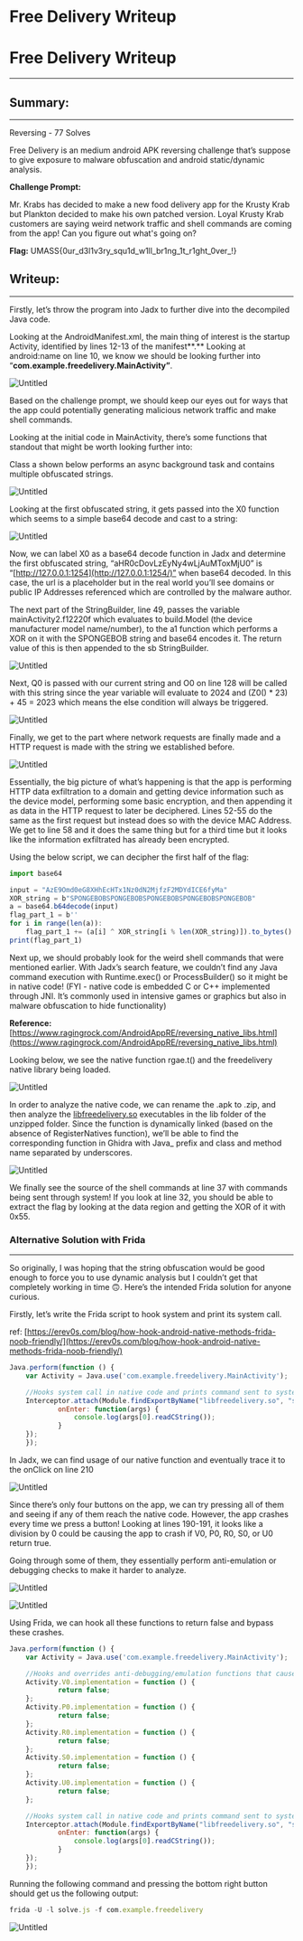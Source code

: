 # Free Delivery Writeup

# Free Delivery Writeup

---

## Summary:

---

Reversing - 77 Solves

Free Delivery is an medium android APK reversing challenge that’s suppose to give exposure to malware obfuscation and android static/dynamic analysis. 

**Challenge Prompt:** 

Mr. Krabs has decided to make a new food delivery app for the Krusty Krab but Plankton decided to make his own patched version. Loyal Krusty Krab customers are saying weird network traffic and shell commands are coming from the app! Can you figure out what's going on?

**Flag:** UMASS{0ur_d3l1v3ry_squ1d_w1ll_br1ng_1t_r1ght_0ver_!}

## Writeup:

---

Firstly, let’s throw the program into Jadx to further dive into the decompiled Java code. 

Looking at the AndroidManifest.xml, the main thing of interest is the startup Activity, identified by lines 12-13 of the manifest**.** Looking at android:name on line 10, we know we should be looking further into “**com.example.freedelivery.MainActivity”**. 

![Untitled](Free%20Delivery%20Writeup%20aaa953e4f62741b2831d5636cbe0f508/Untitled.png)

Based on the challenge prompt, we should keep our eyes out for ways that the app could potentially generating malicious network traffic and make shell commands. 

Looking at the initial code in MainActivity, there’s some functions that standout that might be worth looking further into: 

Class a shown below performs an async background task and contains multiple obfuscated strings. 

![Untitled](Free%20Delivery%20Writeup%20aaa953e4f62741b2831d5636cbe0f508/Untitled%201.png)

Looking at the first obfuscated string, it gets passed into the X0 function which seems to a simple base64 decode and cast to a string:

![Untitled](Free%20Delivery%20Writeup%20aaa953e4f62741b2831d5636cbe0f508/Untitled%202.png)

Now, we can label X0 as a base64 decode function in Jadx and determine the first obfuscated string, “aHR0cDovLzEyNy4wLjAuMToxMjU0” is “[http://127.0.0.1:1254](http://127.0.0.1:1254/)” when base64 decoded. In this case, the url is a placeholder but in the real world you’ll see domains or public IP Addresses referenced which are controlled by the malware author. 

The next part of the StringBuilder, line 49, passes the variable mainActivity2.f12220f which evaluates to build.Model (the device manufacturer model name/number), to the a1 function which performs a XOR on it with the SPONGEBOB string and base64 encodes it. The return value of this is then appended to the sb StringBuilder. 

![Untitled](Free%20Delivery%20Writeup%20aaa953e4f62741b2831d5636cbe0f508/Untitled%203.png)

Next, Q0 is passed with our current string and O0 on line 128 will be called with this string since the year variable will evaluate to 2024 and (Z0() * 23) + 45 = 2023 which means the else condition will always be triggered.

![Untitled](Free%20Delivery%20Writeup%20aaa953e4f62741b2831d5636cbe0f508/Untitled%204.png)

Finally, we get to the part where network requests are finally made and a HTTP request is made with the string we established before.

![Untitled](Free%20Delivery%20Writeup%20aaa953e4f62741b2831d5636cbe0f508/Untitled%205.png)

Essentially, the big picture of what’s happening is that the app is performing HTTP data exfiltration to a domain and getting device information such as the device model, performing some basic encryption, and then appending it as data in the HTTP request to later be deciphered. Lines 52-55 do the same as the first request but instead does so with the device MAC Address. We get to line 58 and it does the same thing but for a third time but it looks like the information exfiltrated has already been encrypted. 

Using the below script, we can decipher the first half of the flag:

```jsx
import base64

input = "AzE9Omd0eG8XHhEcHTx1Nz0dN2MjfzF2MDYdICE6fyMa"
XOR_string = b"SPONGEBOBSPONGEBOBSPONGEBOBSPONGEBOBSPONGEBOB"
a = base64.b64decode(input)
flag_part_1 = b''
for i in range(len(a)):
    flag_part_1 += (a[i] ^ XOR_string[i % len(XOR_string)]).to_bytes()
print(flag_part_1)
```

Next up, we should probably look for the weird shell commands that were mentioned earlier. With Jadx’s search feature, we couldn’t find any Java command execution with Runtime.exec() or ProcessBuilder() so it might be in native code! (FYI - native code is embedded C or C++ implemented through JNI. It’s commonly used in intensive games or graphics but also in malware obfuscation to hide functionality) 

**Reference:** [https://www.ragingrock.com/AndroidAppRE/reversing_native_libs.html](https://www.ragingrock.com/AndroidAppRE/reversing_native_libs.html)

Looking below, we see the native function rgae.t() and the freedelivery native library being loaded.

![Untitled](Free%20Delivery%20Writeup%20aaa953e4f62741b2831d5636cbe0f508/Untitled%206.png)

In order to analyze the native code, we can rename the .apk to .zip, and then analyze the [libfreedelivery.so](http://libfreedelivery.so) executables in the lib folder of the unzipped folder. Since the function is dynamically linked (based on the absence of RegisterNatives function), we’ll be able to find the corresponding function in Ghidra with Java_ prefix and class and method name separated by underscores. 

![Untitled](Free%20Delivery%20Writeup%20aaa953e4f62741b2831d5636cbe0f508/Untitled%207.png)

We finally see the source of the shell commands at line 37 with commands being sent through system! If you look at line 32, you should be able to extract the flag by looking at the data region and getting the XOR of it with 0x55. 

### Alternative Solution with Frida

---

So originally, I was hoping that the string obfuscation would be good enough to force you to use dynamic analysis but I couldn’t get that completely working in time 🙃. Here’s the intended Frida solution for anyone curious. 

Firstly, let’s write the Frida script to hook system and print its system call. 

ref: [https://erev0s.com/blog/how-hook-android-native-methods-frida-noob-friendly/](https://erev0s.com/blog/how-hook-android-native-methods-frida-noob-friendly/)

```jsx
Java.perform(function () {  
	var Activity = Java.use('com.example.freedelivery.MainActivity');

	//Hooks system call in native code and prints command sent to system
  	Interceptor.attach(Module.findExportByName("libfreedelivery.so", "system"), {
    		onEnter: function(args) {
        		console.log(args[0].readCString());
    		}
	});
	});
```

In Jadx, we can find usage of our native function and eventually trace it to the onClick on line 210

![Untitled](Free%20Delivery%20Writeup%20aaa953e4f62741b2831d5636cbe0f508/Untitled%208.png)

Since there’s only four buttons on the app, we can try pressing all of them and seeing if any of them reach the native code. However, the app crashes every time we press a button! Looking at lines 190-191, it looks like a division by 0 could be causing the app to crash if V0, P0, R0, S0, or U0 return true. 

Going through some of them, they essentially perform anti-emulation or debugging checks to make it harder to analyze. 

![Untitled](Free%20Delivery%20Writeup%20aaa953e4f62741b2831d5636cbe0f508/Untitled%209.png)

![Untitled](Free%20Delivery%20Writeup%20aaa953e4f62741b2831d5636cbe0f508/Untitled%2010.png)

Using Frida, we can hook all these functions to return false and bypass these crashes. 

```jsx
Java.perform(function () {  
	var Activity = Java.use('com.example.freedelivery.MainActivity');

	//Hooks and overrides anti-debugging/emulation functions that cause app to crash
	Activity.V0.implementation = function () {
    		return false;
 	};
  	Activity.P0.implementation = function () {
    		return false;
  	};
	Activity.R0.implementation = function () {
    		return false;
  	};
  	Activity.S0.implementation = function () {
    		return false;
  	};
  	Activity.U0.implementation = function () {
    		return false;
  	};

	//Hooks system call in native code and prints command sent to system
  	Interceptor.attach(Module.findExportByName("libfreedelivery.so", "system"), {
    		onEnter: function(args) {
        		console.log(args[0].readCString());
    		}
	});
	});
```

Running the following command and pressing the bottom right button should get us the following output:

```jsx
frida -U -l solve.js -f com.example.freedelivery
```

![Untitled](Free%20Delivery%20Writeup%20aaa953e4f62741b2831d5636cbe0f508/Untitled%2011.png)